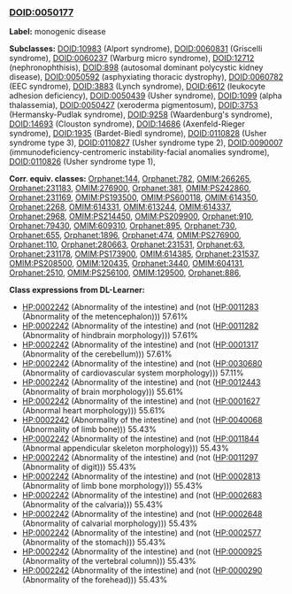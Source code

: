 
### [DOID:0050177](http://purl.obolibrary.org/obo/DOID_0050177)
**Label:** monogenic disease

**Subclasses:** [DOID:10983](http://purl.obolibrary.org/obo/DOID_10983) (Alport syndrome), [DOID:0060831](http://purl.obolibrary.org/obo/DOID_0060831) (Griscelli syndrome), [DOID:0060237](http://purl.obolibrary.org/obo/DOID_0060237) (Warburg micro syndrome), [DOID:12712](http://purl.obolibrary.org/obo/DOID_12712) (nephronophthisis), [DOID:898](http://purl.obolibrary.org/obo/DOID_898) (autosomal dominant polycystic kidney disease), [DOID:0050592](http://purl.obolibrary.org/obo/DOID_0050592) (asphyxiating thoracic dystrophy), [DOID:0060782](http://purl.obolibrary.org/obo/DOID_0060782) (EEC syndrome), [DOID:3883](http://purl.obolibrary.org/obo/DOID_3883) (Lynch syndrome), [DOID:6612](http://purl.obolibrary.org/obo/DOID_6612) (leukocyte adhesion deficiency), [DOID:0050439](http://purl.obolibrary.org/obo/DOID_0050439) (Usher syndrome), [DOID:1099](http://purl.obolibrary.org/obo/DOID_1099) (alpha thalassemia), [DOID:0050427](http://purl.obolibrary.org/obo/DOID_0050427) (xeroderma pigmentosum), [DOID:3753](http://purl.obolibrary.org/obo/DOID_3753) (Hermansky-Pudlak syndrome), [DOID:9258](http://purl.obolibrary.org/obo/DOID_9258) (Waardenburg's syndrome), [DOID:14693](http://purl.obolibrary.org/obo/DOID_14693) (Clouston syndrome), [DOID:14686](http://purl.obolibrary.org/obo/DOID_14686) (Axenfeld-Rieger syndrome), [DOID:1935](http://purl.obolibrary.org/obo/DOID_1935) (Bardet-Biedl syndrome), [DOID:0110828](http://purl.obolibrary.org/obo/DOID_0110828) (Usher syndrome type 3), [DOID:0110827](http://purl.obolibrary.org/obo/DOID_0110827) (Usher syndrome type 2), [DOID:0090007](http://purl.obolibrary.org/obo/DOID_0090007) (immunodeficiency-centromeric instability-facial anomalies syndrome), [DOID:0110826](http://purl.obolibrary.org/obo/DOID_0110826) (Usher syndrome type 1), 

**Corr. equiv. classes:** [Orphanet:144](http://www.orpha.net/ORDO/Orphanet_144), [Orphanet:782](http://www.orpha.net/ORDO/Orphanet_782), [OMIM:266265](http://purl.obolibrary.org/obo/OMIM_266265), [Orphanet:231183](http://www.orpha.net/ORDO/Orphanet_231183), [OMIM:276900](http://purl.obolibrary.org/obo/OMIM_276900), [Orphanet:381](http://www.orpha.net/ORDO/Orphanet_381), [OMIM:PS242860](http://purl.obolibrary.org/obo/OMIM_PS242860), [Orphanet:231169](http://www.orpha.net/ORDO/Orphanet_231169), [OMIM:PS193500](http://purl.obolibrary.org/obo/OMIM_PS193500), [OMIM:PS600118](http://purl.obolibrary.org/obo/OMIM_PS600118), [OMIM:614350](http://purl.obolibrary.org/obo/OMIM_614350), [Orphanet:2268](http://www.orpha.net/ORDO/Orphanet_2268), [OMIM:614331](http://purl.obolibrary.org/obo/OMIM_614331), [OMIM:613244](http://purl.obolibrary.org/obo/OMIM_613244), [OMIM:614337](http://purl.obolibrary.org/obo/OMIM_614337), [Orphanet:2968](http://www.orpha.net/ORDO/Orphanet_2968), [OMIM:PS214450](http://purl.obolibrary.org/obo/OMIM_PS214450), [OMIM:PS209900](http://purl.obolibrary.org/obo/OMIM_PS209900), [Orphanet:910](http://www.orpha.net/ORDO/Orphanet_910), [Orphanet:79430](http://www.orpha.net/ORDO/Orphanet_79430), [OMIM:609310](http://purl.obolibrary.org/obo/OMIM_609310), [Orphanet:895](http://www.orpha.net/ORDO/Orphanet_895), [Orphanet:730](http://www.orpha.net/ORDO/Orphanet_730), [Orphanet:655](http://www.orpha.net/ORDO/Orphanet_655), [Orphanet:1896](http://www.orpha.net/ORDO/Orphanet_1896), [Orphanet:474](http://www.orpha.net/ORDO/Orphanet_474), [OMIM:PS276900](http://purl.obolibrary.org/obo/OMIM_PS276900), [Orphanet:110](http://www.orpha.net/ORDO/Orphanet_110), [Orphanet:280663](http://www.orpha.net/ORDO/Orphanet_280663), [Orphanet:231531](http://www.orpha.net/ORDO/Orphanet_231531), [Orphanet:63](http://www.orpha.net/ORDO/Orphanet_63), [Orphanet:231178](http://www.orpha.net/ORDO/Orphanet_231178), [OMIM:PS173900](http://purl.obolibrary.org/obo/OMIM_PS173900), [OMIM:614385](http://purl.obolibrary.org/obo/OMIM_614385), [Orphanet:231537](http://www.orpha.net/ORDO/Orphanet_231537), [OMIM:PS208500](http://purl.obolibrary.org/obo/OMIM_PS208500), [OMIM:120435](http://purl.obolibrary.org/obo/OMIM_120435), [Orphanet:3440](http://www.orpha.net/ORDO/Orphanet_3440), [OMIM:604131](http://purl.obolibrary.org/obo/OMIM_604131), [Orphanet:2510](http://www.orpha.net/ORDO/Orphanet_2510), [OMIM:PS256100](http://purl.obolibrary.org/obo/OMIM_PS256100), [OMIM:129500](http://purl.obolibrary.org/obo/OMIM_129500), [Orphanet:886](http://www.orpha.net/ORDO/Orphanet_886), 

**Class expressions from DL-Learner:**

- [HP:0002242](http://purl.obolibrary.org/obo/HP_0002242) (Abnormality of the intestine) and (not ([HP:0011283](http://purl.obolibrary.org/obo/HP_0011283) (Abnormality of the metencephalon))) 57.61%
- [HP:0002242](http://purl.obolibrary.org/obo/HP_0002242) (Abnormality of the intestine) and (not ([HP:0011282](http://purl.obolibrary.org/obo/HP_0011282) (Abnormality of hindbrain morphology))) 57.61%
- [HP:0002242](http://purl.obolibrary.org/obo/HP_0002242) (Abnormality of the intestine) and (not ([HP:0001317](http://purl.obolibrary.org/obo/HP_0001317) (Abnormality of the cerebellum))) 57.61%
- [HP:0002242](http://purl.obolibrary.org/obo/HP_0002242) (Abnormality of the intestine) and (not ([HP:0030680](http://purl.obolibrary.org/obo/HP_0030680) (Abnormality of cardiovascular system morphology))) 57.11%
- [HP:0002242](http://purl.obolibrary.org/obo/HP_0002242) (Abnormality of the intestine) and (not ([HP:0012443](http://purl.obolibrary.org/obo/HP_0012443) (Abnormality of brain morphology))) 55.61%
- [HP:0002242](http://purl.obolibrary.org/obo/HP_0002242) (Abnormality of the intestine) and (not ([HP:0001627](http://purl.obolibrary.org/obo/HP_0001627) (Abnormal heart morphology))) 55.61%
- [HP:0002242](http://purl.obolibrary.org/obo/HP_0002242) (Abnormality of the intestine) and (not ([HP:0040068](http://purl.obolibrary.org/obo/HP_0040068) (Abnormality of limb bone))) 55.43%
- [HP:0002242](http://purl.obolibrary.org/obo/HP_0002242) (Abnormality of the intestine) and (not ([HP:0011844](http://purl.obolibrary.org/obo/HP_0011844) (Abnormal appendicular skeleton morphology))) 55.43%
- [HP:0002242](http://purl.obolibrary.org/obo/HP_0002242) (Abnormality of the intestine) and (not ([HP:0011297](http://purl.obolibrary.org/obo/HP_0011297) (Abnormality of digit))) 55.43%
- [HP:0002242](http://purl.obolibrary.org/obo/HP_0002242) (Abnormality of the intestine) and (not ([HP:0002813](http://purl.obolibrary.org/obo/HP_0002813) (Abnormality of limb bone morphology))) 55.43%
- [HP:0002242](http://purl.obolibrary.org/obo/HP_0002242) (Abnormality of the intestine) and (not ([HP:0002683](http://purl.obolibrary.org/obo/HP_0002683) (Abnormality of the calvaria))) 55.43%
- [HP:0002242](http://purl.obolibrary.org/obo/HP_0002242) (Abnormality of the intestine) and (not ([HP:0002648](http://purl.obolibrary.org/obo/HP_0002648) (Abnormality of calvarial morphology))) 55.43%
- [HP:0002242](http://purl.obolibrary.org/obo/HP_0002242) (Abnormality of the intestine) and (not ([HP:0002577](http://purl.obolibrary.org/obo/HP_0002577) (Abnormality of the stomach))) 55.43%
- [HP:0002242](http://purl.obolibrary.org/obo/HP_0002242) (Abnormality of the intestine) and (not ([HP:0000925](http://purl.obolibrary.org/obo/HP_0000925) (Abnormality of the vertebral column))) 55.43%
- [HP:0002242](http://purl.obolibrary.org/obo/HP_0002242) (Abnormality of the intestine) and (not ([HP:0000290](http://purl.obolibrary.org/obo/HP_0000290) (Abnormality of the forehead))) 55.43%


